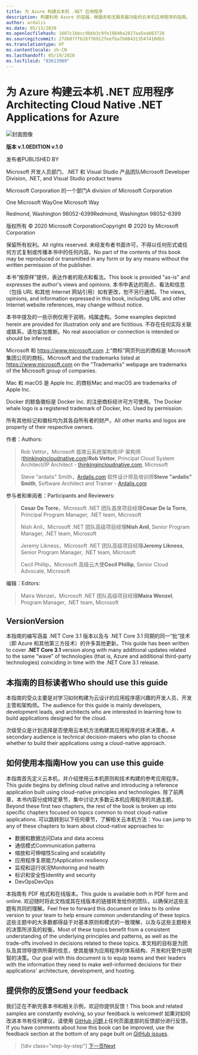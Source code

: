 ```yaml
---
title: 为 Azure 构建云本机 .NET 应用程序
description: 构建利用 Azure 的容器、微服务和无服务器功能的云本机应用程序的指南。
author: ardalis
ms.date: 05/13/2020
ms.openlocfilehash: 1607c1bbcc9bbb3c9fe19840a2827aa5ea083728
ms.sourcegitcommit: 27db07ffb26f76912feefba7b884313547410db5
ms.translationtype: HT
ms.contentlocale: zh-CN
ms.lasthandoff: 05/19/2020
ms.locfileid: "83613989"
---
```

# <a name="architecting-cloud-native-net-applications-for-azure"></a><span data-ttu-id="54e5f-103">为 Azure 构建云本机 .NET 应用程序</span><span class="sxs-lookup"><span data-stu-id="54e5f-103">Architecting Cloud Native .NET Applications for Azure</span></span>

![封面图像](./media/cover.png)

<span data-ttu-id="54e5f-105">**版本 v.1.0**</span><span class="sxs-lookup"><span data-stu-id="54e5f-105">**EDITION v.1.0**</span></span>

<span data-ttu-id="54e5f-106">发布者</span><span class="sxs-lookup"><span data-stu-id="54e5f-106">PUBLISHED BY</span></span>

<span data-ttu-id="54e5f-107">Microsoft 开发人员部门、.NET 和 Visual Studio 产品团队</span><span class="sxs-lookup"><span data-stu-id="54e5f-107">Microsoft Developer Division, .NET, and Visual Studio product teams</span></span>

<span data-ttu-id="54e5f-108">Microsoft Corporation 的一个部门</span><span class="sxs-lookup"><span data-stu-id="54e5f-108">A division of Microsoft Corporation</span></span>

<span data-ttu-id="54e5f-109">One Microsoft Way</span><span class="sxs-lookup"><span data-stu-id="54e5f-109">One Microsoft Way</span></span>

<span data-ttu-id="54e5f-110">Redmond, Washington 98052-6399</span><span class="sxs-lookup"><span data-stu-id="54e5f-110">Redmond, Washington 98052-6399</span></span>

<span data-ttu-id="54e5f-111">版权所有 &copy; 2020 Microsoft Corporation</span><span class="sxs-lookup"><span data-stu-id="54e5f-111">Copyright &copy; 2020 by Microsoft Corporation</span></span>

<span data-ttu-id="54e5f-112">保留所有权利。</span><span class="sxs-lookup"><span data-stu-id="54e5f-112">All rights reserved.</span></span> <span data-ttu-id="54e5f-113">未经发布者书面许可，不得以任何形式或任何方式复制或传播本书中的任何内容。</span><span class="sxs-lookup"><span data-stu-id="54e5f-113">No part of the contents of this book may be reproduced or transmitted in any form or by any means without the written permission of the publisher.</span></span>

<span data-ttu-id="54e5f-114">本书“按原样”提供，表达作者的观点和看法。</span><span class="sxs-lookup"><span data-stu-id="54e5f-114">This book is provided "as-is" and expresses the author's views and opinions.</span></span> <span data-ttu-id="54e5f-115">本书中表达的观点、看法和信息（包括 URL 和其他 Internet 网站引用）如有更改，恕不另行通知。</span><span class="sxs-lookup"><span data-stu-id="54e5f-115">The views, opinions, and information expressed in this book, including URL and other Internet website references, may change without notice.</span></span>

<span data-ttu-id="54e5f-116">本书中提及的一些示例仅用于说明，纯属虚构。</span><span class="sxs-lookup"><span data-stu-id="54e5f-116">Some examples depicted herein are provided for illustration only and are fictitious.</span></span> <span data-ttu-id="54e5f-117">不存在任何实际关联或联系，请勿妄加推断。</span><span class="sxs-lookup"><span data-stu-id="54e5f-117">No real association or connection is intended or should be inferred.</span></span>

<span data-ttu-id="54e5f-118">Microsoft 和 https://www.microsoft.com 上“商标”网页列出的商标是 Microsoft 集团公司的商标。</span><span class="sxs-lookup"><span data-stu-id="54e5f-118">Microsoft and the trademarks listed at https://www.microsoft.com on the "Trademarks" webpage are trademarks of the Microsoft group of companies.</span></span>

<span data-ttu-id="54e5f-119">Mac 和 macOS 是 Apple Inc. 的商标</span><span class="sxs-lookup"><span data-stu-id="54e5f-119">Mac and macOS are trademarks of Apple Inc.</span></span>

<span data-ttu-id="54e5f-120">Docker 的鲸鱼徽标是 Docker Inc. 的注册商标经许可方可使用。</span><span class="sxs-lookup"><span data-stu-id="54e5f-120">The Docker whale logo is a registered trademark of Docker, Inc. Used by permission.</span></span>

<span data-ttu-id="54e5f-121">所有其他标记和徽标均为其各自所有者的财产。</span><span class="sxs-lookup"><span data-stu-id="54e5f-121">All other marks and logos are property of their respective owners.</span></span>

<span data-ttu-id="54e5f-122">作者：</span><span class="sxs-lookup"><span data-stu-id="54e5f-122">Authors:</span></span>

> <span data-ttu-id="54e5f-123">Rob Vettor，Microsoft 首席云系统架构师/IP 架构师 ([thinkingincloudnative.com](http://thinkingincloudnative.com/about/))</span><span class="sxs-lookup"><span data-stu-id="54e5f-123">**Rob Vettor**, Principal Cloud System Architect/IP Architect - [thinkingincloudnative.com](http://thinkingincloudnative.com/about/), Microsoft</span></span>
>
> <span data-ttu-id="54e5f-124">Steve "ardalis" Smith，[Ardalis.com](https://ardalis.com) 软件设计师及培训师</span><span class="sxs-lookup"><span data-stu-id="54e5f-124">**Steve "ardalis" Smith**, Software Architect and Trainer - [Ardalis.com](https://ardalis.com)</span></span>

<span data-ttu-id="54e5f-125">参与者和审阅者：</span><span class="sxs-lookup"><span data-stu-id="54e5f-125">Participants and Reviewers:</span></span>

> <span data-ttu-id="54e5f-126">**Cesar De Torre**，Microsoft .NET 团队首席项目经理</span><span class="sxs-lookup"><span data-stu-id="54e5f-126">**Cesar De la Torre**, Principal Program Manager, .NET team, Microsoft</span></span>
>
> <span data-ttu-id="54e5f-127">Nish Anil，Microsoft .NET 团队高级项目经理</span><span class="sxs-lookup"><span data-stu-id="54e5f-127">**Nish Anil**, Senior Program Manager, .NET team, Microsoft</span></span>
>
> <span data-ttu-id="54e5f-128">Jeremy Likness，Microsoft .NET 团队高级项目经理</span><span class="sxs-lookup"><span data-stu-id="54e5f-128">**Jeremy Likness**, Senior Program Manager, .NET team, Microsoft</span></span>
>
> <span data-ttu-id="54e5f-129">Cecil Phillip，Microsoft 高级云大使</span><span class="sxs-lookup"><span data-stu-id="54e5f-129">**Cecil Phillip**, Senior Cloud Advocate, Microsoft</span></span>

<span data-ttu-id="54e5f-130">编辑：</span><span class="sxs-lookup"><span data-stu-id="54e5f-130">Editors:</span></span>

> <span data-ttu-id="54e5f-131">Maira Wenzel，Microsoft .NET 团队高级项目经理</span><span class="sxs-lookup"><span data-stu-id="54e5f-131">**Maira Wenzel**, Program Manager, .NET team, Microsoft</span></span>

## <a name="version"></a><span data-ttu-id="54e5f-132">Version</span><span class="sxs-lookup"><span data-stu-id="54e5f-132">Version</span></span>

<span data-ttu-id="54e5f-133">本指南的编写涵盖 .NET Core 3.1 版本以及与 .NET Core 3.1 同期的同一“批”技术（即 Azure 和其他第三方技术）的许多其他更新。</span><span class="sxs-lookup"><span data-stu-id="54e5f-133">This guide has been written to cover **.NET Core 3.1** version along with many additional updates related to the same “wave” of technologies (that is, Azure and additional third-party technologies) coinciding in time with the .NET Core 3.1 release.</span></span>

## <a name="who-should-use-this-guide"></a><span data-ttu-id="54e5f-134">本指南的目标读者</span><span class="sxs-lookup"><span data-stu-id="54e5f-134">Who should use this guide</span></span>

<span data-ttu-id="54e5f-135">本指南的受众主要是对学习如何构建为云设计的应用程序感兴趣的开发人员、开发主管和架构师。</span><span class="sxs-lookup"><span data-stu-id="54e5f-135">The audience for this guide is mainly developers, development leads, and architects who are interested in learning how to build applications designed for the cloud.</span></span>

<span data-ttu-id="54e5f-136">次级受众是计划选择是否使用云本机方法构建其应用程序的技术决策者。</span><span class="sxs-lookup"><span data-stu-id="54e5f-136">A secondary audience is technical decision-makers who plan to choose whether to build their applications using a cloud-native approach.</span></span>

## <a name="how-you-can-use-this-guide"></a><span data-ttu-id="54e5f-137">如何使用本指南</span><span class="sxs-lookup"><span data-stu-id="54e5f-137">How you can use this guide</span></span>

<span data-ttu-id="54e5f-138">本指南首先定义云本机，并介绍使用云本机原则和技术构建的参考应用程序。</span><span class="sxs-lookup"><span data-stu-id="54e5f-138">This guide begins by defining cloud native and introducing a reference application built using cloud-native principles and technologies.</span></span> <span data-ttu-id="54e5f-139">除了前两章，本书内容分成特定章节，集中讨论大多数云本机应用程序的共通主题。</span><span class="sxs-lookup"><span data-stu-id="54e5f-139">Beyond these first two chapters, the rest of the book is broken up into specific chapters focused on topics common to most cloud-native applications.</span></span> <span data-ttu-id="54e5f-140">可以跳转到以下任何章节，了解相关云本机方法：</span><span class="sxs-lookup"><span data-stu-id="54e5f-140">You can jump to any of these chapters to learn about cloud-native approaches to:</span></span>

- <span data-ttu-id="54e5f-141">数据和数据访问</span><span class="sxs-lookup"><span data-stu-id="54e5f-141">Data and data access</span></span>
- <span data-ttu-id="54e5f-142">通信模式</span><span class="sxs-lookup"><span data-stu-id="54e5f-142">Communication patterns</span></span>
- <span data-ttu-id="54e5f-143">缩放和可伸缩性</span><span class="sxs-lookup"><span data-stu-id="54e5f-143">Scaling and scalability</span></span>
- <span data-ttu-id="54e5f-144">应用程序复原能力</span><span class="sxs-lookup"><span data-stu-id="54e5f-144">Application resiliency</span></span>
- <span data-ttu-id="54e5f-145">监视和运行状况</span><span class="sxs-lookup"><span data-stu-id="54e5f-145">Monitoring and health</span></span>
- <span data-ttu-id="54e5f-146">标识和安全性</span><span class="sxs-lookup"><span data-stu-id="54e5f-146">Identity and security</span></span>
- <span data-ttu-id="54e5f-147">DevOps</span><span class="sxs-lookup"><span data-stu-id="54e5f-147">DevOps</span></span>

<span data-ttu-id="54e5f-148">本指南有 PDF 格式和在线版本。</span><span class="sxs-lookup"><span data-stu-id="54e5f-148">This guide is available both in PDF form and online.</span></span> <span data-ttu-id="54e5f-149">欢迎随时将此文档或其在线版本的链接转发给你的团队，以确保对这些主题有共同的理解。</span><span class="sxs-lookup"><span data-stu-id="54e5f-149">Feel free to forward this document or links to its online version to your team to help ensure common understanding of these topics.</span></span> <span data-ttu-id="54e5f-150">这些主题中的大多数都得益于对基本原则和模式的一致理解，以及与这些主题相关的决策所涉及的权衡。</span><span class="sxs-lookup"><span data-stu-id="54e5f-150">Most of these topics benefit from a consistent understanding of the underlying principles and patterns, as well as the trade-offs involved in decisions related to these topics.</span></span> <span data-ttu-id="54e5f-151">本文档的目标是为团队及其领导提供所需的信息，使其能够为应用程序的体系结构、开发和托管作出明智的决策。</span><span class="sxs-lookup"><span data-stu-id="54e5f-151">Our goal with this document is to equip teams and their leaders with the information they need to make well-informed decisions for their applications' architecture, development, and hosting.</span></span>

## <a name="send-your-feedback"></a><span data-ttu-id="54e5f-152">提供你的反馈</span><span class="sxs-lookup"><span data-stu-id="54e5f-152">Send your feedback</span></span>

<span data-ttu-id="54e5f-153">我们正在不断完善本书和相关示例，欢迎你提供反馈！</span><span class="sxs-lookup"><span data-stu-id="54e5f-153">This book and related samples are constantly evolving, so your feedback is welcomed!</span></span> <span data-ttu-id="54e5f-154">如果对如何改进本书有任何建议，请使用 [GitHub 问题](https://github.com/dotnet/docs/issues)上任何页面底部的反馈部分进行反馈。</span><span class="sxs-lookup"><span data-stu-id="54e5f-154">If you have comments about how this book can be improved, use the feedback section at the bottom of any page built on [GitHub issues](https://github.com/dotnet/docs/issues).</span></span>

>[!div class="step-by-step"]
>[<span data-ttu-id="54e5f-155">下一页</span><span class="sxs-lookup"><span data-stu-id="54e5f-155">Next</span></span>](introduction.md)
